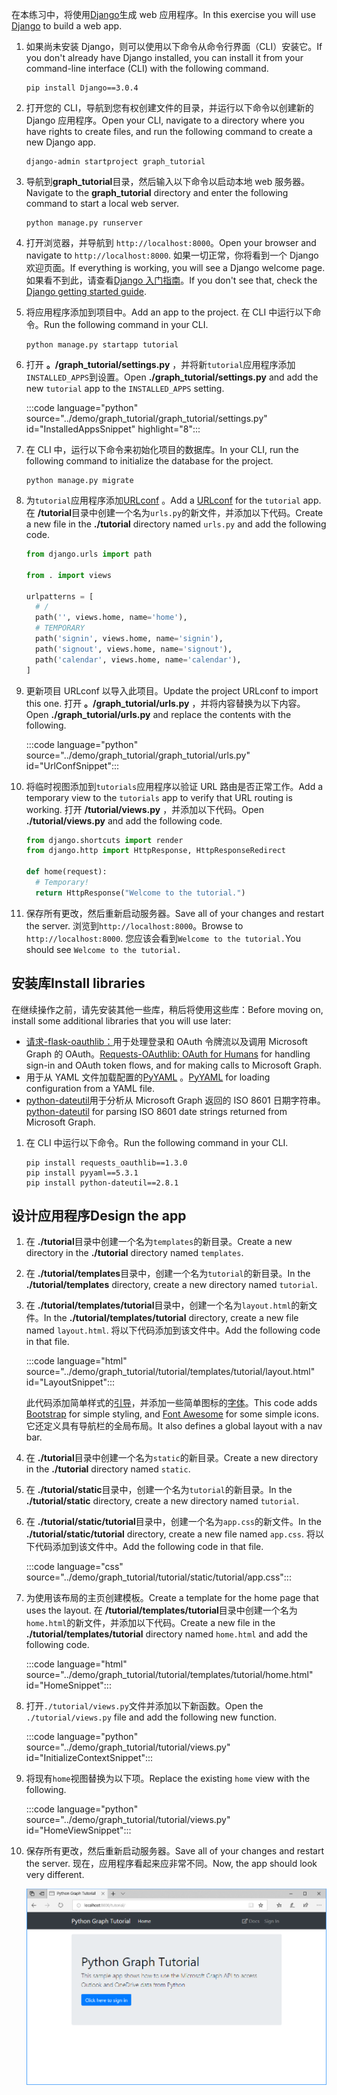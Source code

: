 <!-- markdownlint-disable MD002 MD041 -->

<span data-ttu-id="6e010-101">在本练习中，将使用[Django](https://www.djangoproject.com/)生成 web 应用程序。</span><span class="sxs-lookup"><span data-stu-id="6e010-101">In this exercise you will use [Django](https://www.djangoproject.com/) to build a web app.</span></span>

1. <span data-ttu-id="6e010-102">如果尚未安装 Django，则可以使用以下命令从命令行界面（CLI）安装它。</span><span class="sxs-lookup"><span data-stu-id="6e010-102">If you don't already have Django installed, you can install it from your command-line interface (CLI) with the following command.</span></span>

    ```Shell
    pip install Django==3.0.4
    ```

1. <span data-ttu-id="6e010-103">打开您的 CLI，导航到您有权创建文件的目录，并运行以下命令以创建新的 Django 应用程序。</span><span class="sxs-lookup"><span data-stu-id="6e010-103">Open your CLI, navigate to a directory where you have rights to create files, and run the following command to create a new Django app.</span></span>

    ```Shell
    django-admin startproject graph_tutorial
    ```

1. <span data-ttu-id="6e010-104">导航到**graph_tutorial**目录，然后输入以下命令以启动本地 web 服务器。</span><span class="sxs-lookup"><span data-stu-id="6e010-104">Navigate to the **graph_tutorial** directory and enter the following command to start a local web server.</span></span>

    ```Shell
    python manage.py runserver
    ```

1. <span data-ttu-id="6e010-105">打开浏览器，并导航到 `http://localhost:8000`。</span><span class="sxs-lookup"><span data-stu-id="6e010-105">Open your browser and navigate to `http://localhost:8000`.</span></span> <span data-ttu-id="6e010-106">如果一切正常，你将看到一个 Django 欢迎页面。</span><span class="sxs-lookup"><span data-stu-id="6e010-106">If everything is working, you will see a Django welcome page.</span></span> <span data-ttu-id="6e010-107">如果看不到此，请查看[Django 入门指南](https://www.djangoproject.com/start/)。</span><span class="sxs-lookup"><span data-stu-id="6e010-107">If you don't see that, check the [Django getting started guide](https://www.djangoproject.com/start/).</span></span>

1. <span data-ttu-id="6e010-108">将应用程序添加到项目中。</span><span class="sxs-lookup"><span data-stu-id="6e010-108">Add an app to the project.</span></span> <span data-ttu-id="6e010-109">在 CLI 中运行以下命令。</span><span class="sxs-lookup"><span data-stu-id="6e010-109">Run the following command in your CLI.</span></span>

    ```Shell
    python manage.py startapp tutorial
    ```

1. <span data-ttu-id="6e010-110">打开 **。/graph_tutorial/settings.py** ，并将新`tutorial`应用程序添加`INSTALLED_APPS`到设置。</span><span class="sxs-lookup"><span data-stu-id="6e010-110">Open **./graph_tutorial/settings.py** and add the new `tutorial` app to the `INSTALLED_APPS` setting.</span></span>

    :::code language="python" source="../demo/graph_tutorial/graph_tutorial/settings.py" id="InstalledAppsSnippet" highlight="8":::

1. <span data-ttu-id="6e010-111">在 CLI 中，运行以下命令来初始化项目的数据库。</span><span class="sxs-lookup"><span data-stu-id="6e010-111">In your CLI, run the following command to initialize the database for the project.</span></span>

    ```Shell
    python manage.py migrate
    ```

1. <span data-ttu-id="6e010-112">为`tutorial`应用程序添加[URLconf](https://docs.djangoproject.com/en/3.0/topics/http/urls/) 。</span><span class="sxs-lookup"><span data-stu-id="6e010-112">Add a [URLconf](https://docs.djangoproject.com/en/3.0/topics/http/urls/) for the `tutorial` app.</span></span> <span data-ttu-id="6e010-113">在 **/tutorial**目录中创建一个名为`urls.py`的新文件，并添加以下代码。</span><span class="sxs-lookup"><span data-stu-id="6e010-113">Create a new file in the **./tutorial** directory named `urls.py` and add the following code.</span></span>

    ```python
    from django.urls import path

    from . import views

    urlpatterns = [
      # /
      path('', views.home, name='home'),
      # TEMPORARY
      path('signin', views.home, name='signin'),
      path('signout', views.home, name='signout'),
      path('calendar', views.home, name='calendar'),
    ]
    ```

1. <span data-ttu-id="6e010-114">更新项目 URLconf 以导入此项目。</span><span class="sxs-lookup"><span data-stu-id="6e010-114">Update the project URLconf to import this one.</span></span> <span data-ttu-id="6e010-115">打开 **。/graph_tutorial/urls.py** ，并将内容替换为以下内容。</span><span class="sxs-lookup"><span data-stu-id="6e010-115">Open **./graph_tutorial/urls.py** and replace the contents with the following.</span></span>

    :::code language="python" source="../demo/graph_tutorial/graph_tutorial/urls.py" id="UrlConfSnippet":::

1. <span data-ttu-id="6e010-116">将临时视图添加到`tutorials`应用程序以验证 URL 路由是否正常工作。</span><span class="sxs-lookup"><span data-stu-id="6e010-116">Add a temporary view to the `tutorials` app to verify that URL routing is working.</span></span> <span data-ttu-id="6e010-117">打开 **/tutorial/views.py** ，并添加以下代码。</span><span class="sxs-lookup"><span data-stu-id="6e010-117">Open **./tutorial/views.py** and add the following code.</span></span>

    ```python
    from django.shortcuts import render
    from django.http import HttpResponse, HttpResponseRedirect

    def home(request):
      # Temporary!
      return HttpResponse("Welcome to the tutorial.")
    ```

1. <span data-ttu-id="6e010-118">保存所有更改，然后重新启动服务器。</span><span class="sxs-lookup"><span data-stu-id="6e010-118">Save all of your changes and restart the server.</span></span> <span data-ttu-id="6e010-119">浏览到`http://localhost:8000`。</span><span class="sxs-lookup"><span data-stu-id="6e010-119">Browse to `http://localhost:8000`.</span></span> <span data-ttu-id="6e010-120">您应该会看到`Welcome to the tutorial.`</span><span class="sxs-lookup"><span data-stu-id="6e010-120">You should see `Welcome to the tutorial.`</span></span>

## <a name="install-libraries"></a><span data-ttu-id="6e010-121">安装库</span><span class="sxs-lookup"><span data-stu-id="6e010-121">Install libraries</span></span>

<span data-ttu-id="6e010-122">在继续操作之前，请先安装其他一些库，稍后将使用这些库：</span><span class="sxs-lookup"><span data-stu-id="6e010-122">Before moving on, install some additional libraries that you will use later:</span></span>

- <span data-ttu-id="6e010-123">[请求-flask-oauthlib：](https://requests-oauthlib.readthedocs.io/en/latest/)用于处理登录和 OAuth 令牌流以及调用 Microsoft Graph 的 OAuth。</span><span class="sxs-lookup"><span data-stu-id="6e010-123">[Requests-OAuthlib: OAuth for Humans](https://requests-oauthlib.readthedocs.io/en/latest/) for handling sign-in and OAuth token flows, and for making calls to Microsoft Graph.</span></span>
- <span data-ttu-id="6e010-124">用于从 YAML 文件加载配置的[PyYAML](https://pyyaml.org/wiki/PyYAMLDocumentation) 。</span><span class="sxs-lookup"><span data-stu-id="6e010-124">[PyYAML](https://pyyaml.org/wiki/PyYAMLDocumentation) for loading configuration from a YAML file.</span></span>
- <span data-ttu-id="6e010-125">[python-dateutil](https://pypi.org/project/python-dateutil/)用于分析从 Microsoft Graph 返回的 ISO 8601 日期字符串。</span><span class="sxs-lookup"><span data-stu-id="6e010-125">[python-dateutil](https://pypi.org/project/python-dateutil/) for parsing ISO 8601 date strings returned from Microsoft Graph.</span></span>

1. <span data-ttu-id="6e010-126">在 CLI 中运行以下命令。</span><span class="sxs-lookup"><span data-stu-id="6e010-126">Run the following command in your CLI.</span></span>

    ```Shell
    pip install requests_oauthlib==1.3.0
    pip install pyyaml==5.3.1
    pip install python-dateutil==2.8.1
    ```

## <a name="design-the-app"></a><span data-ttu-id="6e010-127">设计应用程序</span><span class="sxs-lookup"><span data-stu-id="6e010-127">Design the app</span></span>

1. <span data-ttu-id="6e010-128">在 **./tutorial**目录中创建一个名为`templates`的新目录。</span><span class="sxs-lookup"><span data-stu-id="6e010-128">Create a new directory in the **./tutorial** directory named `templates`.</span></span>

1. <span data-ttu-id="6e010-129">在 **./tutorial/templates**目录中，创建一个名为`tutorial`的新目录。</span><span class="sxs-lookup"><span data-stu-id="6e010-129">In the **./tutorial/templates** directory, create a new directory named `tutorial`.</span></span>

1. <span data-ttu-id="6e010-130">在 **./tutorial/templates/tutorial**目录中，创建一个名为`layout.html`的新文件。</span><span class="sxs-lookup"><span data-stu-id="6e010-130">In the **./tutorial/templates/tutorial** directory, create a new file named `layout.html`.</span></span> <span data-ttu-id="6e010-131">将以下代码添加到该文件中。</span><span class="sxs-lookup"><span data-stu-id="6e010-131">Add the following code in that file.</span></span>

    :::code language="html" source="../demo/graph_tutorial/tutorial/templates/tutorial/layout.html" id="LayoutSnippet":::

    <span data-ttu-id="6e010-132">此代码添加简单样式的[引导](http://getbootstrap.com/)，并添加一些简单图标的[字体](https://fontawesome.com/)。</span><span class="sxs-lookup"><span data-stu-id="6e010-132">This code adds [Bootstrap](http://getbootstrap.com/) for simple styling, and [Font Awesome](https://fontawesome.com/) for some simple icons.</span></span> <span data-ttu-id="6e010-133">它还定义具有导航栏的全局布局。</span><span class="sxs-lookup"><span data-stu-id="6e010-133">It also defines a global layout with a nav bar.</span></span>

1. <span data-ttu-id="6e010-134">在 **./tutorial**目录中创建一个名为`static`的新目录。</span><span class="sxs-lookup"><span data-stu-id="6e010-134">Create a new directory in the **./tutorial** directory named `static`.</span></span>

1. <span data-ttu-id="6e010-135">在 **./tutorial/static**目录中，创建一个名为`tutorial`的新目录。</span><span class="sxs-lookup"><span data-stu-id="6e010-135">In the **./tutorial/static** directory, create a new directory named `tutorial`.</span></span>

1. <span data-ttu-id="6e010-136">在 **./tutorial/static/tutorial**目录中，创建一个名为`app.css`的新文件。</span><span class="sxs-lookup"><span data-stu-id="6e010-136">In the **./tutorial/static/tutorial** directory, create a new file named `app.css`.</span></span> <span data-ttu-id="6e010-137">将以下代码添加到该文件中。</span><span class="sxs-lookup"><span data-stu-id="6e010-137">Add the following code in that file.</span></span>

    :::code language="css" source="../demo/graph_tutorial/tutorial/static/tutorial/app.css":::

1. <span data-ttu-id="6e010-138">为使用该布局的主页创建模板。</span><span class="sxs-lookup"><span data-stu-id="6e010-138">Create a template for the home page that uses the layout.</span></span> <span data-ttu-id="6e010-139">在 **/tutorial/templates/tutorial**目录中创建一个名为`home.html`的新文件，并添加以下代码。</span><span class="sxs-lookup"><span data-stu-id="6e010-139">Create a new file in the **./tutorial/templates/tutorial** directory named `home.html` and add the following code.</span></span>

    :::code language="html" source="../demo/graph_tutorial/tutorial/templates/tutorial/home.html" id="HomeSnippet":::

1. <span data-ttu-id="6e010-140">打开`./tutorial/views.py`文件并添加以下新函数。</span><span class="sxs-lookup"><span data-stu-id="6e010-140">Open the `./tutorial/views.py` file and add the following new function.</span></span>

    :::code language="python" source="../demo/graph_tutorial/tutorial/views.py" id="InitializeContextSnippet":::

1. <span data-ttu-id="6e010-141">将现有`home`视图替换为以下项。</span><span class="sxs-lookup"><span data-stu-id="6e010-141">Replace the existing `home` view with the following.</span></span>

    :::code language="python" source="../demo/graph_tutorial/tutorial/views.py" id="HomeViewSnippet":::

1. <span data-ttu-id="6e010-142">保存所有更改，然后重新启动服务器。</span><span class="sxs-lookup"><span data-stu-id="6e010-142">Save all of your changes and restart the server.</span></span> <span data-ttu-id="6e010-143">现在，应用程序看起来应非常不同。</span><span class="sxs-lookup"><span data-stu-id="6e010-143">Now, the app should look very different.</span></span>

    ![重新设计的主页的屏幕截图](./images/create-app-01.png)
